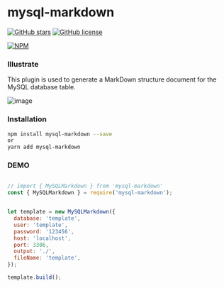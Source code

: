# mysql-markdown

[![GitHub stars](https://img.shields.io/github/stars/songdaochuanshu/mysql-markdown)](https://github.com/songdaochuanshu/mysql-markdown/stargazers)
[![GitHub license](https://img.shields.io/github/license/songdaochuanshu/mysql-markdown)](https://github.com/songdaochuanshu/mysql-markdown/blob/main/LICENSE)

[![NPM](https://nodei.co/npm/mysql-markdown.png)](https://nodei.co/npm/mysql-markdown/)

### Illustrate

This plugin is used to generate a MarkDown structure document for the MySQL database table.

![image](https://user-images.githubusercontent.com/81367559/160251836-c11e0a77-f0c9-4c13-ba44-a6214be2e95c.png)



### Installation

```bash 
npm install mysql-markdown --save
or
yarn add mysql-markdown
```

### DEMO

```js 

// import { MySQLMarkdown } from 'mysql-markdown'
const { MySQLMarkdown } = require('mysql-markdown');


let template = new MySQLMarkdown({
  database: 'template',
  user: 'template',
  password: '123456',
  host: 'localhost',
  port: 3306,
  output: './',
  fileName: 'template',
});

template.build();

```